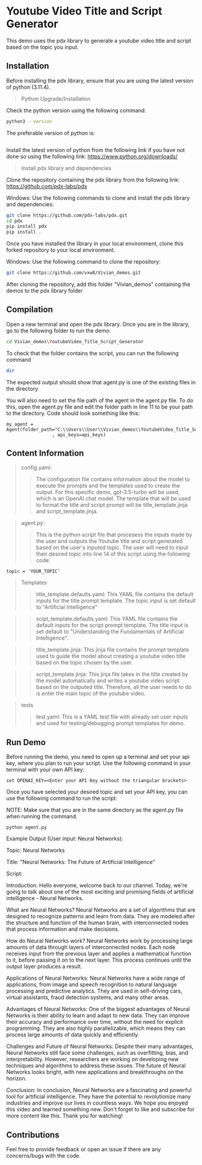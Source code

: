 # Youtube Video Title and Script Generator

This demo uses the pdx library to generate a youtube video title and script based on the topic you input.

## Installation
Before installing the pdx library, ensure that you are using the latest version of python (3.11.4).
> Python Upgrade/Installation

Check the python version using the following command:
```bash
python3 --version
```
The preferable version of python is:
``` Python 3.11.4
```
Install the latest version of python from the following link if you have not done so using the
following link: https://www.python.org/downloads/

> Install pdx library and dependencies

Clone the repository containing the pdx library from the following link: https://github.com/pdx-labs/pdx

Windows: Use the following commands to clone and install the pdx library and dependencies:
```bash
git clone https://github.com/pdx-labs/pdx.git
cd pdx
pip install pdx
pip install .
```
Once you have installed the library in your local environment, clone this forked repository to your
local environment. 

Windows: Use the following command to clone the repository:
```bash
git clone https://github.com/vxw8/Vivian_demos.git
```
After cloning the repository, add this folder "Vivian_demos" containing the demos to the pdx library folder

## Compilation
Open a new terminal and open the pdx library. Once you are in the library, go to the following folder
to run the demo:

```bash
cd Vivian_demos\YoutubeVideo_Title_Script_Generator
```
To check that the folder contains the script, you can run the following command
```bash
dir
```
The expected output should show that agent.py is one of the existing files in the directory

You will also need to set the file path of the agent in the agent.py file. To do this,
open the agent.py file and edit the folder path in line 11 to be your path to the directory.
Code should look something like this:

```
my_agent = Agent(folder_path="C:\\Users\\User\\Vivian_demos\\YoutubeVideo_Title_Script_Generator"
                 , api_keys=api_keys)
```

## Content Information
> config.yaml:
>> The configuration file contains information about the model to execute the prompts and the
>> templates used to create the output. For this specific demo, gpt-3.5-turbo will be used, which is an
>> OpenAI chat model. The template that will be used to format the title and script prompt will be title_template.jinja and script_template.jinja.

> agent.py:
>> This is the python script file that procesess the inputs made by the user and outputs the Youtube title and script generated
based on the user's inputed topic. The user will need to input their desired topic into line 14 of this script using the following code:
```
topic = 'YOUR_TOPIC'
```

> Templates
>> title_template.defaults.yaml:
This YAML file contains the default inputs for the title prompt template. The topic input is set default to "Artificial Intelligence"

>> scipt_template.defaults.yaml:
>> This YAML file contains the default inputs for the script prompt template. The title input is set default to
>> "Understanding the Fundamentals of Artificial Intelligence".

>> title_template.jinja:
This jinja file contains the prompt template used to guide the model about creating a youtube video title based on the
>> topic chosen by the user.

>> script_template.jinja:
This jinja file takes in the title created by the model automatically and writes a youtube video script based on
>> the outputed title. Therefore, all the user needs to do is enter the main topic of the youtube video.

> tests
>> test.yaml:
This is a YAML test file with already set user inputs and used for testing/debugging prompt templates for demo.

## Run Demo
Before running the demo, you need to open up a terminal and set your api key, where you plan to run your script.
Use the following command in your terminal with your own API key:
```
set OPENAI_KEY=<Enter your API Key without the triangular brackets>
```
Once you have selected your desired topic and set your API key, you can use the following command to run the script:

NOTE: Make sure that you are in the same directory as the agent.py file when running the command.
```
python agent.py
```
Example Output (User input: Neural Networks):

Topic: Neural Networks

Title: "Neural Networks: The Future of Artificial Intelligence"

Script:

Introduction:
Hello everyone, welcome back to our channel. Today, we're going to talk about one of the most exciting and promising fields of artificial intelligence - Neural Networks.

What are Neural Networks?
Neural Networks are a set of algorithms that are designed to recognize patterns and learn from data. They are modeled after the structure and function of the human brain, with interconnected nodes that process information and make decisions.

How do Neural Networks work?
Neural Networks work by processing large amounts of data through layers of interconnected nodes. Each node receives input from the previous layer and applies a mathematical function to it, before passing it on to the next layer. This process continues until the output layer produces a result.

Applications of Neural Networks:
Neural Networks have a wide range of applications, from image and speech recognition to natural language processing and predictive analytics. They are used in self-driving cars, virtual assistants, fraud detection systems, and many other areas.

Advantages of Neural Networks:
One of the biggest advantages of Neural Networks is their ability to learn and adapt to new data. They can improve their accuracy and performance over time, without the need for explicit programming. They are also highly parallelizable, which means they can process large amounts of data quickly and efficiently.

Challenges and Future of Neural Networks:
Despite their many advantages, Neural Networks still face some challenges, such as overfitting, bias, and interpretability. However, researchers are working on developing new techniques and algorithms to address these issues. The future of Neural Networks looks bright, with new applications and breakthroughs on the horizon.

Conclusion:
In conclusion, Neural Networks are a fascinating and powerful tool for artificial intelligence. They have the potential to revolutionize many industries and improve our lives in countless ways. We hope you enjoyed this video and learned something new. Don't forget to like and subscribe for more content 
like this. Thank you for watching!

## Contributions
Feel free to provide feedback or open an issue if there are any concerns/bugs with the code.






